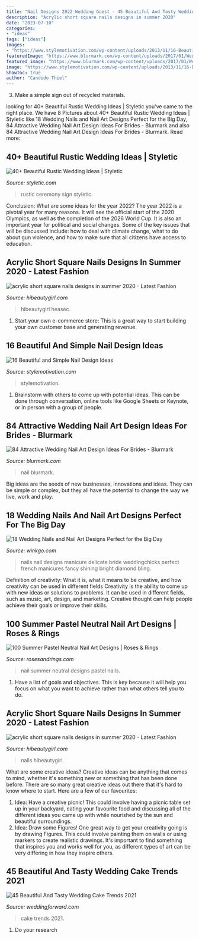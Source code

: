 ```yaml
---
title: "Nail Designs 2022 Wedding Guest - 45 Beautiful And Tasty Wedding Cake Trends 2021"
description: "Acrylic short square nails designs in summer 2020"
date: "2023-07-10"
categories:
- "ideas"
tags: ["ideas"]
images:
- "https://www.stylemotivation.com/wp-content/uploads/2013/11/16-Beautiful-and-Simple-Nail-Designs-9.jpg"
featuredImage: "https://www.blurmark.com/wp-content/uploads/2017/01/Wedding-Nail_Art-Design-64.jpg"
featured_image: "https://www.blurmark.com/wp-content/uploads/2017/01/Wedding-Nail_Art-Design-64.jpg"
image: "https://www.stylemotivation.com/wp-content/uploads/2013/11/16-Beautiful-and-Simple-Nail-Designs-9.jpg"
ShowToc: true
author: "Candido Thiel"
---
```



3. Make a simple sign out of recycled materials.

	

		
looking for 40+ Beautiful Rustic Wedding Ideas | Styletic you've came to the right place. We have 8 Pictures about 40+ Beautiful Rustic Wedding Ideas | Styletic like 18 Wedding Nails and Nail Art Designs Perfect for the Big Day, 84 Attractive Wedding Nail Art Design Ideas For Brides - Blurmark and also 84 Attractive Wedding Nail Art Design Ideas For Brides - Blurmark. Read more:
		
    
## 40+ Beautiful Rustic Wedding Ideas | Styletic

<img loading=lazy src="https://styletic.com/wp-content/uploads/2016/11/rustic-wedding-ideas/41-rustic-wedding-ideas.jpg" onerror="this.onerror=null;this.src='https://tse4.mm.bing.net/th?id=OIP.RUtl7r0_Reit6pwhCenXJQHaLH&amp;pid=15.1';" alt="40+ Beautiful Rustic Wedding Ideas | Styletic">

_Source: styletic.com_

>rustic ceremony sign styletic. 

	

Conclusion: What are some ideas for the year 2022?
The year 2022 is a pivotal year for many reasons. It will see the official start of the 2020 Olympics, as well as the completion of the 2026 World Cup. It is also an important year for political and social changes. Some of the key issues that will be discussed include: how to deal with climate change, what to do about gun violence, and how to make sure that all citizens have access to education.

    
## Acrylic Short Square Nails Designs In Summer 2020 - Latest Fashion

<img loading=lazy src="https://hibeautygirl.com/wp-content/uploads/2020/05/11-23.jpg" onerror="this.onerror=null;this.src='https://tse3.mm.bing.net/th?id=OIP.o4kiy9iky2HL1Yc_6-GDvwHaJe&amp;pid=15.1';" alt="acrylic short square nails designs in summer 2020 - Latest Fashion">

_Source: hibeautygirl.com_

>hibeautygirl heasec. 

	

1. Start your own e-commerce store: This is a great way to start building your own customer base and generating revenue.

    
## 16 Beautiful And Simple Nail Design Ideas

<img loading=lazy src="https://www.stylemotivation.com/wp-content/uploads/2013/11/16-Beautiful-and-Simple-Nail-Designs-9.jpg" onerror="this.onerror=null;this.src='https://tse2.mm.bing.net/th?id=OIP.m4mW3J4ivNQjiuQSZ4uWbgHaJ4&amp;pid=15.1';" alt="16 Beautiful and Simple Nail Design Ideas">

_Source: stylemotivation.com_

>stylemotivation. 

	

1. Brainstorm with others to come up with potential ideas. This can be done through conversation, online tools like Google Sheets or Keynote, or in person with a group of people.

    
## 84 Attractive Wedding Nail Art Design Ideas For Brides - Blurmark

<img loading=lazy src="https://www.blurmark.com/wp-content/uploads/2017/01/Wedding-Nail_Art-Design-64.jpg" onerror="this.onerror=null;this.src='https://tse2.mm.bing.net/th?id=OIP.htjitMRVkgfQGbSf8n8Q6QHaJh&amp;pid=15.1';" alt="84 Attractive Wedding Nail Art Design Ideas For Brides - Blurmark">

_Source: blurmark.com_

>nail blurmark. 

	

Big ideas are the seeds of new businesses, innovations and ideas. They can be simple or complex, but they all have the potential to change the way we live, work and play.

    
## 18 Wedding Nails And Nail Art Designs Perfect For The Big Day

<img loading=lazy src="https://winkgo.com/wp-content/uploads/2016/04/18-Wedding-Nails-05.jpg" onerror="this.onerror=null;this.src='https://tse1.mm.bing.net/th?id=OIP.O5l_e5irFdgPWi3MrbPJmgHaHa&amp;pid=15.1';" alt="18 Wedding Nails and Nail Art Designs Perfect for the Big Day">

_Source: winkgo.com_

>nails nail designs manicure delicate bride weddingchicks perfect french manicures fancy shining bright diamond bling. 

	

Definition of creativity: What it is, what it means to be creative, and how creativity can be used in different fields
Creativity is the ability to come up with new ideas or solutions to problems. It can be used in different fields, such as music, art, design, and marketing. Creative thought can help people achieve their goals or improve their skills.

    
## 100 Summer Pastel Neutral Nail Art Designs | Roses &amp; Rings

<img loading=lazy src="http://www.rosesandrings.com/wp-content/uploads/2020/05/100pro-Spring-Summer-Pastel-Neutral-Nail-Art-Designs-91.jpg" onerror="this.onerror=null;this.src='https://tse2.mm.bing.net/th?id=OIP.En74sMOpVZfKaali2vW-awHaJQ&amp;pid=15.1';" alt="100 Summer Pastel Neutral Nail Art Designs | Roses &amp; Rings">

_Source: rosesandrings.com_

>nail summer neutral designs pastel nails. 

	

1. Have a list of goals and objectives. This is key because it will help you focus on what you want to achieve rather than what others tell you to do.

    
## Acrylic Short Square Nails Designs In Summer 2020 - Latest Fashion

<img loading=lazy src="https://hibeautygirl.com/wp-content/uploads/2020/05/8-22.jpg" onerror="this.onerror=null;this.src='https://tse4.mm.bing.net/th?id=OIP.7ye8QoHvIPA8TnKHmgDTRQHaJV&amp;pid=15.1';" alt="acrylic short square nails designs in summer 2020 - Latest Fashion">

_Source: hibeautygirl.com_

>nails hibeautygirl. 

	

What are some creative ideas?
Creative ideas can be anything that comes to mind, whether it's something new or something that has been done before. There are so many great creative ideas out there that it's hard to know where to start. Here are a few of our favourites: 
1. Idea: Have a creative picnic! This could involve having a picnic table set up in your backyard, eating your favourite food and discussing all of the different ideas you came up with while nourished by the sun and beautiful surroundings. 
2. Idea: Draw some Figures! One great way to get your creativity going is by drawing Figures. This could involve painting them on walls or using markers to create realistic drawings. It's important to find something that inspires you and works well for you, as different types of art can be very differing in how they inspire others. 

    
## 45 Beautiful And Tasty Wedding Cake Trends 2021

<img loading=lazy src="https://www.weddingforward.com/wp-content/uploads/2020/02/wedding-cake-trends-featured-image-lenovellecake.jpg" onerror="this.onerror=null;this.src='https://tse1.mm.bing.net/th?id=OIP.8f9NS8VAnXeM5H3GWHBPNAHaL2&amp;pid=15.1';" alt="45 Beautiful And Tasty Wedding Cake Trends 2021">

_Source: weddingforward.com_

>cake trends 2021. 

	

1. Do your research

